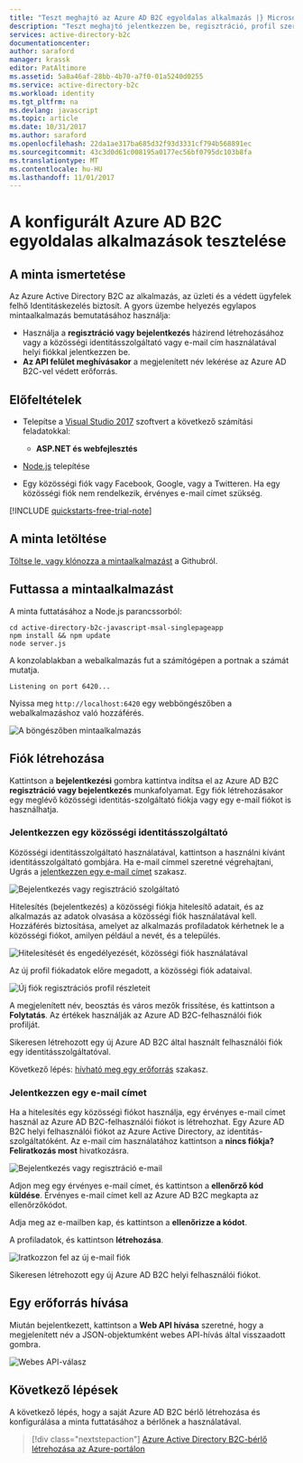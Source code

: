 ```yaml
---
title: "Teszt meghajtó az Azure AD B2C egyoldalas alkalmazás |} Microsoft Docs"
description: "Teszt meghajtó jelentkezzen be, regisztráció, profil szerkesztése, és alaphelyzetbe állítja a jelszót felhasználói útvonal be egy tesztkörnyezetben az Azure AD B2C használatával"
services: active-directory-b2c
documentationcenter: 
author: saraford
manager: krassk
editor: PatAltimore
ms.assetid: 5a8a46af-28bb-4b70-a7f0-01a5240d0255
ms.service: active-directory-b2c
ms.workload: identity
ms.tgt_pltfrm: na
ms.devlang: javascript
ms.topic: article
ms.date: 10/31/2017
ms.author: saraford
ms.openlocfilehash: 22da1ae317ba685d32f93d3331cf794b568891ec
ms.sourcegitcommit: 43c3d0d61c008195a0177ec56bf0795dc103b8fa
ms.translationtype: MT
ms.contentlocale: hu-HU
ms.lasthandoff: 11/01/2017
---
```

# <a name="test-drive-a-single-page-application-configured-with-azure-ad-b2c"></a>A konfigurált Azure AD B2C egyoldalas alkalmazások tesztelése

## <a name="about-this-sample"></a>A minta ismertetése

Az Azure Active Directory B2C az alkalmazás, az üzleti és a védett ügyfelek felhő Identitáskezelés biztosít.  A gyors üzembe helyezés egylapos mintaalkalmazás bemutatásához használja:

* Használja a **regisztráció vagy bejelentkezés** házirend létrehozásához vagy a közösségi identitásszolgáltató vagy e-mail cím használatával helyi fiókkal jelentkezzen be. 
* **Az API felület meghívásakor** a megjelenített név lekérése az Azure AD B2C-vel védett erőforrás.

## <a name="prerequisites"></a>Előfeltételek

* Telepítse a [Visual Studio 2017](https://www.visualstudio.com/downloads/) szoftvert a következő számítási feladatokkal:
    - **ASP.NET és webfejlesztés**

* [Node.js](https://nodejs.org/en/download/) telepítése

* Egy közösségi fiók vagy Facebook, Google, vagy a Twitteren. Ha egy közösségi fiók nem rendelkezik, érvényes e-mail címet szükség.

[!INCLUDE [quickstarts-free-trial-note](../../includes/quickstarts-free-trial-note.md)]

## <a name="download-the-sample"></a>A minta letöltése

[Töltse le, vagy klónozza a mintaalkalmazást](https://github.com/Azure-Samples/active-directory-b2c-javascript-msal-singlepageapp) a Githubról.

## <a name="run-the-sample-application"></a>Futtassa a mintaalkalmazást

A minta futtatásához a Node.js parancssorból: 

```
cd active-directory-b2c-javascript-msal-singlepageapp
npm install && npm update
node server.js
```

A konzolablakban a webalkalmazás fut a számítógépen a portnak a számát mutatja.

```
Listening on port 6420...
```

Nyissa meg `http://localhost:6420` egy webböngészőben a webalkalmazáshoz való hozzáférés.


![A böngészőben mintaalkalmazás](media/active-directory-b2c-quickstarts-spa/sample-app-spa.png)

## <a name="create-an-account"></a>Fiók létrehozása

Kattintson a **bejelentkezési** gombra kattintva indítsa el az Azure AD B2C **regisztráció vagy bejelentkezés** munkafolyamat. Egy fiók létrehozásakor egy meglévő közösségi identitás-szolgáltató fiókja vagy egy e-mail fiókot is használhatja.

### <a name="sign-up-using-a-social-identity-provider"></a>Jelentkezzen egy közösségi identitásszolgáltató

Közösségi identitásszolgáltató használatával, kattintson a használni kívánt identitásszolgáltató gombjára. Ha e-mail címmel szeretné végrehajtani, Ugrás a [jelentkezzen egy e-mail címet](#sign-up-using-an-email-address) szakasz.

![Bejelentkezés vagy regisztráció szolgáltató](media/active-directory-b2c-quickstarts-spa/sign-in-or-sign-up-spa.png)

Hitelesítés (bejelentkezés) a közösségi fiókja hitelesítő adatait, és az alkalmazás az adatok olvasása a közösségi fiók használatával kell. Hozzáférés biztosítása, amelyet az alkalmazás profiladatok kérhetnek le a közösségi fiókot, amilyen például a nevét, és a település. 

![Hitelesítését és engedélyezését, közösségi fiók használatával](media/active-directory-b2c-quickstarts-spa/twitter-authenticate-authorize-spa.png)

Az új profil fiókadatok előre megadott, a közösségi fiók adataival. 

![Új fiók regisztrációs profil részleteit](media/active-directory-b2c-quickstarts-spa/new-account-sign-up-profile-details-spa.png)

A megjelenített név, beosztás és város mezők frissítése, és kattintson a **Folytatás**.  Az értékek használják az Azure AD B2C-felhasználói fiók profilját.

Sikeresen létrehozott egy új Azure AD B2C által használt felhasználói fiók egy identitásszolgáltatóval. 

Következő lépés: [hívható meg egy erőforrás](#call-a-resource) szakasz.

### <a name="sign-up-using-an-email-address"></a>Jelentkezzen egy e-mail címet

Ha a hitelesítés egy közösségi fiókot használja, egy érvényes e-mail címet használ az Azure AD B2C-felhasználói fiókot is létrehozhat. Egy Azure AD B2C helyi felhasználói fiókot az Azure Active Directory, az identitás-szolgáltatóként. Az e-mail cím használatához kattintson a **nincs fiókja? Feliratkozás most** hivatkozásra.

![Bejelentkezés vagy regisztráció e-mail](media/active-directory-b2c-quickstarts-spa/sign-in-or-sign-up-email-spa.png)

Adjon meg egy érvényes e-mail címet, és kattintson a **ellenőrző kód küldése**. Érvényes e-mail címet kell az Azure AD B2C megkapta az ellenőrzőkódot. 

Adja meg az e-mailben kap, és kattintson a **ellenőrizze a kódot**.

A profiladatok, és kattintson **létrehozása**.

![Iratkozzon fel az új e-mail fiók](media/active-directory-b2c-quickstarts-spa/sign-up-new-account-profile-email-web.png)

Sikeresen létrehozott egy új Azure AD B2C helyi felhasználói fiókot.

## <a name="call-a-resource"></a>Egy erőforrás hívása

Miután bejelentkezett, kattintson a **Web API hívása** szeretné, hogy a megjelenített név a JSON-objektumként webes API-hívás által visszaadott gombra. 

![Webes API-válasz](media/active-directory-b2c-quickstarts-spa/call-api-spa.png)

## <a name="next-steps"></a>Következő lépések

A következő lépés, hogy a saját Azure AD B2C bérlő létrehozása és konfigurálása a minta futtatásához a bérlőnek a használatával. 

> [!div class="nextstepaction"]
> [Azure Active Directory B2C-bérlő létrehozása az Azure-portálon](active-directory-b2c-get-started.md)